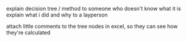 explain decision tree / method to someone who doesn't know what it is
explain what i did and why to a layperson

attach little comments to the tree nodes in excel, so they can see how they're calculated

